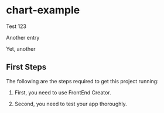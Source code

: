 # chart-example

Test 123

Another entry

Yet, another

## First Steps
The following are the steps required to get this project running:

1. First, you need to use FrontEnd Creator.

2. Second, you need to test your app thoroughly.